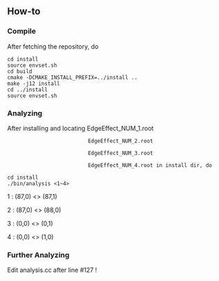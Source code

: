 ## How-to
### Compile
After fetching the repository, do

    cd install
    source envset.sh
    cd build
    cmake -DCMAKE_INSTALL_PREFIX=../install ..
    make -j12 install
    cd ../install
    source envset.sh

### Analyzing
After installing and locating EdgeEffect_NUM_1.root

                              EdgeEffect_NUM_2.root
                              
                              EdgeEffect_NUM_3.root
                              
                              EdgeEffect_NUM_4.root in install dir, do

    cd install
    ./bin/analysis <1~4>

1 : (87,0) <> (87,1)

2 : (87,0) <> (88,0)

3 : (0,0) <> (0,1)

4 : (0,0) <> (1,0)

### Further Analyzing
Edit analysis.cc after line #127 !
